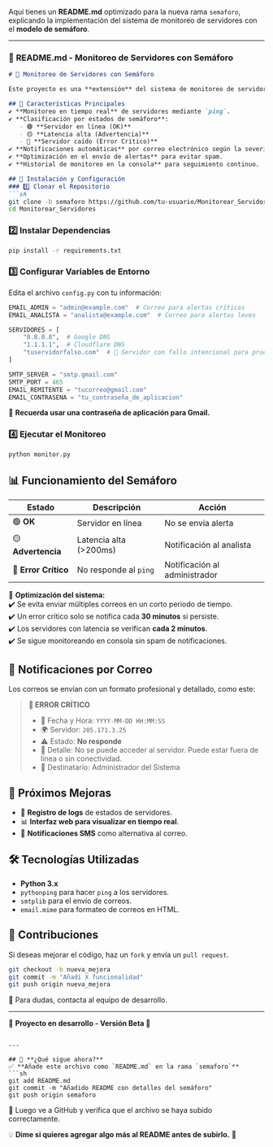 Aquí tienes un **README.md** optimizado para la nueva rama `semaforo`, explicando la implementación del sistema de monitoreo de servidores con el **modelo de semáforo**.

---

### 📌 **README.md - Monitoreo de Servidores con Semáforo**
```markdown
# 🚦 Monitoreo de Servidores con Semáforo

Este proyecto es una **extensión** del sistema de monitoreo de servidores en tiempo real. Se ha implementado un **sistema de semáforo** para categorizar los estados de los servidores y notificar de manera eficiente a los administradores y analistas de sistemas.

## 📌 Características Principales
✔️ **Monitoreo en tiempo real** de servidores mediante `ping`.  
✔️ **Clasificación por estados de semáforo**:
   - 🟢 **Servidor en línea (OK)**
   - 🟡 **Latencia alta (Advertencia)**
   - 🔴 **Servidor caído (Error Crítico)**  
✔️ **Notificaciones automáticas** por correo electrónico según la severidad.  
✔️ **Optimización en el envío de alertas** para evitar spam.  
✔️ **Historial de monitoreo en la consola** para seguimiento continuo.

## 🔧 Instalación y Configuración
### 1️⃣ Clonar el Repositorio
```sh
git clone -b semaforo https://github.com/tu-usuario/Monitorear_Servidores.git
cd Monitorear_Servidores
```
### 2️⃣ Instalar Dependencias
```sh
pip install -r requirements.txt
```

### 3️⃣ Configurar Variables de Entorno  
Edita el archivo `config.py` con tu información:
```python
EMAIL_ADMIN = "admin@example.com"  # Correo para alertas críticas
EMAIL_ANALISTA = "analista@example.com"  # Correo para alertas leves

SERVIDORES = [
    "8.8.8.8",  # Google DNS
    "1.1.1.1",  # Cloudflare DNS
    "tuservidorfalso.com"  # 🔴 Servidor con fallo intencional para pruebas
]

SMTP_SERVER = "smtp.gmail.com"
SMTP_PORT = 465
EMAIL_REMITENTE = "tucorreo@gmail.com"
EMAIL_CONTRASENA = "tu_contraseña_de_aplicacion"
```
📌 **Recuerda usar una contraseña de aplicación para Gmail.**

### 4️⃣ Ejecutar el Monitoreo
```sh
python monitor.py
```

## 📊 Funcionamiento del Semáforo
| Estado  | Descripción | Acción |
|---------|------------|--------|
| 🟢 **OK** | Servidor en línea | No se envía alerta |
| 🟡 **Advertencia** | Latencia alta (>200ms) | Notificación al analista |
| 🔴 **Error Crítico** | No responde al `ping` | Notificación al administrador |

📌 **Optimización del sistema:**  
✔️ Se evita enviar múltiples correos en un corto periodo de tiempo.  
✔️ Un error crítico solo se notifica cada **30 minutos** si persiste.  
✔️ Los servidores con latencia se verifican **cada 2 minutos**.  
✔️ Se sigue monitoreando en consola sin spam de notificaciones.  

## 📩 Notificaciones por Correo
Los correos se envían con un formato profesional y detallado, como este:

> **🔴 ERROR CRÍTICO**  
> - 📅 Fecha y Hora: `YYYY-MM-DD HH:MM:SS`  
> - 🌍 Servidor: `205.171.3.25`  
> - ⚠️ Estado: **No responde**  
> - 📌 Detalle: No se puede acceder al servidor. Puede estar fuera de línea o sin conectividad.  
> - 📧 Destinatario: Administrador del Sistema  

## 🔄 Próximos Mejoras
- 📜 **Registro de logs** de estados de servidores.
- 📊 **Interfaz web para visualizar en tiempo real**.
- 📱 **Notificaciones SMS** como alternativa al correo.

## 🛠 Tecnologías Utilizadas
- **Python 3.x**
- `pythonping` para hacer `ping` a los servidores.
- `smtplib` para el envío de correos.
- `email.mime` para formateo de correos en HTML.

## 🤝 Contribuciones
Si deseas mejorar el código, haz un `fork` y envía un `pull request`.  

```sh
git checkout -b nueva_mejora
git commit -m "Añadí X funcionalidad"
git push origin nueva_mejora
```

📧 Para dudas, contacta al equipo de desarrollo.

---
🚀 **Proyecto en desarrollo - Versión Beta 🚦**
```

---

## 📌 **¿Qué sigue ahora?**
✅ **Añade este archivo como `README.md` en la rama `semaforo`**  
```sh
git add README.md
git commit -m "Añadido README con detalles del semáforo"
git push origin semaforo
```
📌 Luego ve a GitHub y verifica que el archivo se haya subido correctamente.

💡 **Dime si quieres agregar algo más al README antes de subirlo.** 🚀

